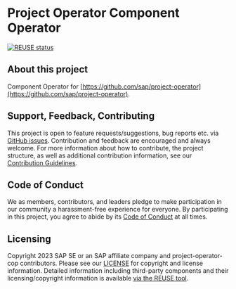 # Project Operator Component Operator

[![REUSE status](https://api.reuse.software/badge/github.com/SAP/project-operator-cop)](https://api.reuse.software/info/github.com/SAP/project-operator-cop)

## About this project

Component Operator for [https://github.com/sap/project-operator](https://github.com/sap/project-operator).

## Support, Feedback, Contributing

This project is open to feature requests/suggestions, bug reports etc. via [GitHub issues](https://github.com/SAP/project-operator-cop/issues). Contribution and feedback are encouraged and always welcome. For more information about how to contribute, the project structure, as well as additional contribution information, see our [Contribution Guidelines](CONTRIBUTING.md).

## Code of Conduct

We as members, contributors, and leaders pledge to make participation in our community a harassment-free experience for everyone. By participating in this project, you agree to abide by its [Code of Conduct](https://github.com/SAP/.github/blob/main/CODE_OF_CONDUCT.md) at all times.

## Licensing

Copyright 2023 SAP SE or an SAP affiliate company and project-operator-cop contributors. Please see our [LICENSE](LICENSE) for copyright and license information. Detailed information including third-party components and their licensing/copyright information is available [via the REUSE tool](https://api.reuse.software/info/github.com/SAP/project-operator-cop).
